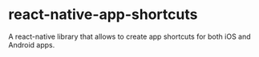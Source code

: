 # react-native-app-shortcuts
A react-native library that allows to create app shortcuts for both iOS and Android apps.
